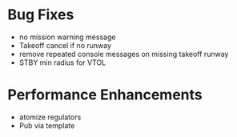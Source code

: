 # Bug Fixes
* no mission warning message
* Takeoff cancel if no runway
* remove repeated console messages on missing takeoff runway
* STBY min radius for VTOL

# Performance Enhancements
* atomize regulators
* Pub via template

